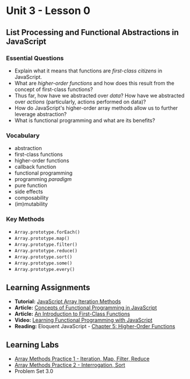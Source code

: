# Unit 3 - Lesson 0
## List Processing and Functional Abstractions in JavaScript

### Essential Questions
* Explain what it means that functions are _first-class citizens_ in JavaScript.
* What are _higher-order functions_ and how does this result from the concept of first-class functions?
* Thus far, how have we abstracted over _data_? How have we abstracted over _actions_ (particularly, actions performed on data)?
* How do JavaScript's higher-order array methods allow us to further leverage abstraction?
* What is functional programming and what are its benefits?

### Vocabulary
* abstraction
* first-class functions
* higher-order functions
* callback function
* functional programming
* programming _paradigm_
* pure function
* side effects
* composability  
* (im)mutability

### Key Methods
* `Array.prototype.forEach()` 
* `Array.prototype.map()`
* `Array.prototype.filter()`
* `Array.prototype.reduce()`
* `Array.prototype.sort()`
* `Array.prototype.some()`
* `Array.prototype.every()`

## Learning Assignments
* **Tutorial:** [JavaScript Array Iteration Methods](https://teamtreehouse.com/library/javascript-array-iteration-methods)
* **Article:** [Concepts of Functional Programming in JavaScript](https://medium.com/the-renaissance-developer/concepts-of-functional-programming-in-javascript-6bc84220d2aa)
* **Article:** [An Introduction to First-Class Functions](https://medium.com/launch-school/javascript-weekly-an-introduction-to-first-class-functions-9d069e6fb137)
* **Video:** [Learning Functional Programming with JavaScript](https://www.youtube.com/watch?v=e-5obm1G_FY)
* **Reading:** Eloquent JavaScript - [Chapter 5: Higher-Order Functions](https://eloquentjavascript.net/05_higher_order.html)

## Learning Labs
* [Array Methods Practice 1 - Iteration, Map, Filter, Reduce](https://github.com/The-Marcy-Lab-School/se-unit-3-structured_problem_solving/blob/master/lesson-0-functional_abstractions/practice/map-filter-reduce.md)
* [Array Methods Practice 2 - Interrogation, Sort](https://github.com/The-Marcy-Lab-School/se-unit-3-structured_problem_solving/blob/master/lesson-0-functional_abstractions/practice/interrogation-sort.md) 
* Problem Set 3.0
